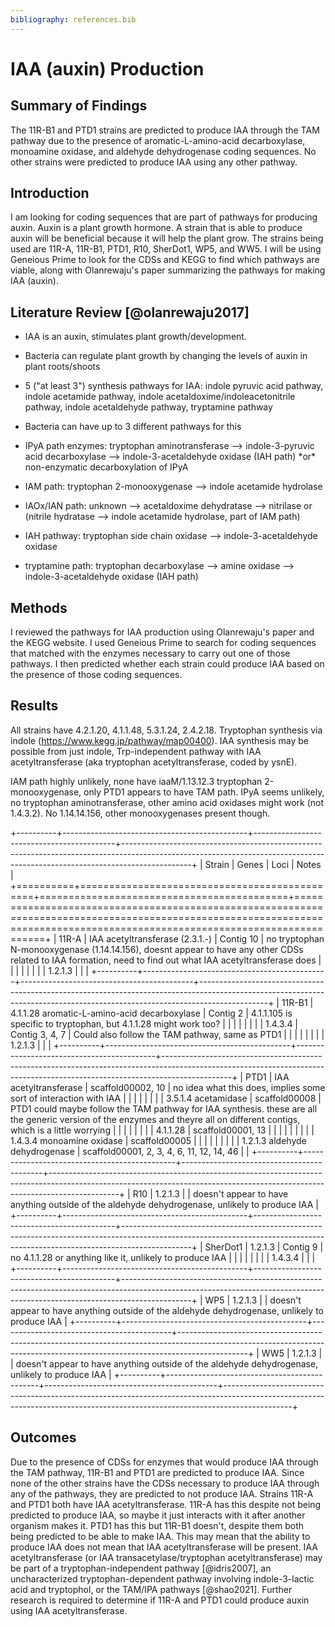 ```yaml
---
bibliography: references.bib
---
```


# IAA (auxin) Production

## Summary of Findings

The 11R-B1 and PTD1 strains are predicted to produce IAA through the TAM pathway due to the presence of aromatic-L-amino-acid decarboxylase, monoamine oxidase, and aldehyde dehydrogenase coding sequences. No other strains were predicted to produce IAA using any other pathway.

## Introduction

I am looking for coding sequences that are part of pathways for producing auxin. Auxin is a plant growth hormone. A strain that is able to produce auxin will be beneficial because it will help the plant grow. The strains being used are 11R-A, 11R-B1, PTD1, R10, SherDot1, WP5, and WW5. I will be using Geneious Prime to look for the CDSs and KEGG to find which pathways are viable, along with Olanrewaju's paper summarizing the pathways for making IAA (auxin).

## Literature Review [@olanrewaju2017]

-   IAA is an auxin, stimulates plant growth/development.

-   Bacteria can regulate plant growth by changing the levels of auxin in plant roots/shoots

-   5 ("at least 3") synthesis pathways for IAA: indole pyruvic acid pathway, indole acetamide pathway, indole acetaldoxime/indoleacetonitrile pathway, indole acetaldehyde pathway, tryptamine pathway

-   Bacteria can have up to 3 different pathways for this

-   IPyA path enzymes: tryptophan aminotransferase --\> indole-3-pyruvic acid decarboxylase --\> indole-3-acetaldehyde oxidase (IAH path) \*or\* non-enzymatic decarboxylation of IPyA

-   IAM path: tryptophan 2-monooxygenase --\> indole acetamide hydrolase

-   IAOx/IAN path: unknown --\> acetaldoxime dehydratase --\> nitrilase or (nitrile hydratase --\> indole acetamide hydrolase, part of IAM path)

-   IAH pathway: tryptophan side chain oxidase --\> indole-3-acetaldehyde oxidase

-   tryptamine path: tryptophan decarboxylase --\> amine oxidase --\> indole-3-acetaldehyde oxidase (IAH path)

## Methods

I reviewed the pathways for IAA production using Olanrewaju's paper and the KEGG website. I used Geneious Prime to search for coding sequences that matched with the enzymes necessary to carry out one of those pathways. I then predicted whether each strain could produce IAA based on the presence of those coding sequences.

## Results

All strains have 4.2.1.20, 4.1.1.48, 5.3.1.24, 2.4.2.18. Tryptophan synthesis via indole (<https://www.kegg.jp/pathway/map00400>). IAA synthesis may be possible from just indole, Trp-independent pathway with IAA acetyltransferase (aka tryptophan acetyltransferase, coded by ysnE).

IAM path highly unlikely, none have iaaM/1.13.12.3 tryptophan 2-monooxygenase, only PTD1 appears to have TAM path. IPyA seems unlikely, no tryptophan aminotransferase, other amino acid oxidases might work (not 1.4.3.2). No 1.14.14.156, other monooxygenases present though.

+----------+----------------------------------------------+-------------------------------------------+-----------------------------------------------------------------------------------------------------------------------------------------------------------------------------+
| Strain   | Genes                                        | Loci                                      | Notes                                                                                                                                                                       |
+==========+==============================================+===========================================+=============================================================================================================================================================================+
| 11R-A    | IAA acetyltransferase (2.3.1.-)              | Contig 10                                 | no tryptophan N-monooxygenase (1.14.14.156), doesnt appear to have any other CDSs related to IAA formation, need to find out what IAA acetyltransferase does                |
|          |                                              |                                           |                                                                                                                                                                             |
|          | 1.2.1.3                                      |                                           |                                                                                                                                                                             |
+----------+----------------------------------------------+-------------------------------------------+-----------------------------------------------------------------------------------------------------------------------------------------------------------------------------+
| 11R-B1   | 4.1.1.28 aromatic-L-amino-acid decarboxylase | Contig 2                                  | 4.1.1.105 is specific to tryptophan, but 4.1.1.28 might work too?                                                                                                           |
|          |                                              |                                           |                                                                                                                                                                             |
|          | 1.4.3.4                                      | Contig 3, 4, 7                            | Could also follow the TAM pathway, same as PTD1                                                                                                                             |
|          |                                              |                                           |                                                                                                                                                                             |
|          | 1.2.1.3                                      |                                           |                                                                                                                                                                             |
+----------+----------------------------------------------+-------------------------------------------+-----------------------------------------------------------------------------------------------------------------------------------------------------------------------------+
| PTD1     | IAA acetyltransferase                        | scaffold00002, 10                         | no idea what this does, implies some sort of interaction with IAA                                                                                                           |
|          |                                              |                                           |                                                                                                                                                                             |
|          | 3.5.1.4 acetamidase                          | scaffold00008                             | PTD1 could maybe follow the TAM pathway for IAA synthesis. these are all the generic version of the enzymes and theyre all on different contigs, which is a little worrying |
|          |                                              |                                           |                                                                                                                                                                             |
|          | 4.1.1.28                                     | scaffold00001, 13                         |                                                                                                                                                                             |
|          |                                              |                                           |                                                                                                                                                                             |
|          | 1.4.3.4 monoamine oxidase                    | scaffold00005                             |                                                                                                                                                                             |
|          |                                              |                                           |                                                                                                                                                                             |
|          | 1.2.1.3 aldehyde dehydrogenase               | scaffold00001, 2, 3, 4, 6, 11, 12, 14, 46 |                                                                                                                                                                             |
+----------+----------------------------------------------+-------------------------------------------+-----------------------------------------------------------------------------------------------------------------------------------------------------------------------------+
| R10      | 1.2.1.3                                      |                                           | doesn't appear to have anything outside of the aldehyde dehydrogenase, unlikely to produce IAA                                                                              |
+----------+----------------------------------------------+-------------------------------------------+-----------------------------------------------------------------------------------------------------------------------------------------------------------------------------+
| SherDot1 | 1.2.1.3                                      | Contig 9                                  | no 4.1.1.28 or anything like it, unlikely to produce IAA                                                                                                                    |
|          |                                              |                                           |                                                                                                                                                                             |
|          | 1.4.3.4                                      |                                           |                                                                                                                                                                             |
+----------+----------------------------------------------+-------------------------------------------+-----------------------------------------------------------------------------------------------------------------------------------------------------------------------------+
| WP5      | 1.2.1.3                                      |                                           | doesn't appear to have anything outside of the aldehyde dehydrogenase, unlikely to produce IAA                                                                              |
+----------+----------------------------------------------+-------------------------------------------+-----------------------------------------------------------------------------------------------------------------------------------------------------------------------------+
| WW5      | 1.2.1.3                                      |                                           | doesn't appear to have anything outside of the aldehyde dehydrogenase, unlikely to produce IAA                                                                              |
+----------+----------------------------------------------+-------------------------------------------+-----------------------------------------------------------------------------------------------------------------------------------------------------------------------------+

## Outcomes

Due to the presence of CDSs for enzymes that would produce IAA through the TAM pathway, 11R-B1 and PTD1 are predicted to produce IAA. Since none of the other strains have the CDSs necessary to produce IAA through any of the pathways, they are predicted to not produce IAA. Strains 11R-A and PTD1 both have IAA acetyltransferase. 11R-A has this despite not being predicted to produce IAA, so maybe it just interacts with it after another organism makes it. PTD1 has this but 11R-B1 doesn't, despite them both being predicted to be able to make IAA. This may mean that the ability to produce IAA does not mean that IAA acetyltransferase will be present. IAA acetyltransferase (or IAA transacetylase/tryptophan acetyltransferase) may be part of a tryptophan-independent pathway [@idris2007], an uncharacterized tryptophan-dependent pathway involving indole-3-lactic acid and tryptophol, or the TAM/IPA pathways [@shao2021]. Further research is required to determine if 11R-A and PTD1 could produce auxin using IAA acetyltransferase.
